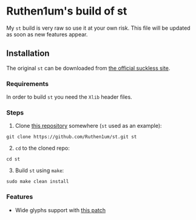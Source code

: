 # Ruthen1um's build of st

My `st` build is very raw so use it at your own risk.
This file will be updated as soon as new features appear.

## Installation

The original `st` can be downloaded from
[the official suckless site](https://st.suckless.org/).

### Requirements

In order to build `st` you need the `Xlib` header files.

### Steps

1. Clone
[this repository](https://github.com/Ruthen1um/st)
somewhere (`st` used as an example):
```shell
git clone https://github.com/Ruthen1um/st.git st
```

2. `cd` to the cloned repo:
```shell
cd st
```

3. Build `st` using `make`:
```shell
sudo make clean install
```

### Features

- Wide glyphs support with
[this patch](https://st.suckless.org/patches/glyph_wide_support/)
